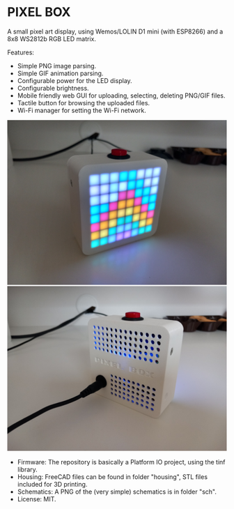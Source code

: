 # PIXEL BOX

A small pixel art display, using Wemos/LOLIN D1 mini (with ESP8266) and a 8x8 WS2812b RGB LED matrix.

Features:

* Simple PNG image parsing.
* Simple GIF animation parsing.
* Configurable power for the LED display.
* Configurable brightness.
* Mobile friendly web GUI for uploading, selecting, deleting PNG/GIF files.
* Tactile button for browsing the uploaded files.
* Wi-Fi manager for setting the Wi-Fi network.

![alt text](https://github.com/01110/pixel_box/raw/master/img/20230108_125013.jpg "Pixel Box front")
![alt text](https://github.com/01110/pixel_box/raw/master/img/20230108_125031.jpg "Pixel Box back")

* Firmware: The repository is basically a Platform IO project, using the tinf library.
* Housing: FreeCAD files can be found in folder "housing", STL files included for 3D printing.
* Schematics: A PNG of the (very simple) schematics is in folder "sch".
* License: MIT.


